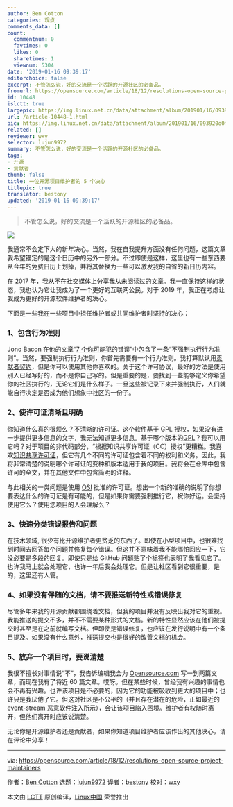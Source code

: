 ```yaml
---
author: Ben Cotton
categories: 观点
comments_data: []
count:
  commentnum: 0
  favtimes: 0
  likes: 0
  sharetimes: 1
  viewnum: 5304
date: '2019-01-16 09:39:17'
editorchoice: false
excerpt: 不管怎么说，好的交流是一个活跃的开源社区的必备品。
fromurl: https://opensource.com/article/18/12/resolutions-open-source-project-maintainers
id: 10448
islctt: true
largepic: https://img.linux.net.cn/data/attachment/album/201901/16/093920o0m0zi1ki1kxukg0.png
url: /article-10448-1.html
pic: https://img.linux.net.cn/data/attachment/album/201901/16/093920o0m0zi1ki1kxukg0.png.thumb.jpg
related: []
reviewer: wxy
selector: lujun9972
summary: 不管怎么说，好的交流是一个活跃的开源社区的必备品。
tags:
- 开源
- 贡献者
thumb: false
title: 一位开源项目维护者的 5 个决心
titlepic: true
translator: bestony
updated: '2019-01-16 09:39:17'
---
```



> 
> 不管怎么说，好的交流是一个活跃的开源社区的必备品。
> 
> 
> 


![](/data/attachment/album/201901/16/093920o0m0zi1ki1kxukg0.png)


我通常不会定下大的新年决心。当然，我在自我提升方面没有任何问题，这篇文章我希望锚定的是这个日历中的另外一部分。不过即使是这样，这里也有一些东西要从今年的免费日历上划掉，并将其替换为一些可以激发我的自省的新日历内容。


在 2017 年，我从不在社交媒体上分享我从未阅读过的文章。我一直保持这样的状态，我也认为它让我成为了一个更好的互联网公民。对于 2019 年，我正在考虑让我成为更好的开源软件维护者的决心。


下面是一些我在一些项目中担任维护者或共同维护者时坚持的决心：


### 1、包含行为准则


Jono Bacon 在他的文章“[7 个你可能犯的错误](https://opensource.com/article/17/8/mistakes-open-source-avoid)”中包含了一条“不强制执行行为准则”。当然，要强制执行行为准则，你首先需要有一个行为准则。我打算默认用[贡献者契约](https://www.contributor-covenant.org/)，但是你可以使用其他你喜欢的。关于这个许可协议，最好的方法是使用别人已经写好的，而不是你自己写的。但是重要的是，要找到一些能够定义你希望你的社区执行的，无论它们是什么样子。一旦这些被记录下来并强制执行，人们就能自行决定是否成为他们想象中社区的一份子。


### 2、使许可证清晰且明确


你知道什么真的很烦么？不清晰的许可证。这个软件基于 GPL 授权，如果没有进一步提供更多信息的文字，我无法知道更多信息。基于哪个版本的[GPL](https://opensource.org/licenses/gpl-license)？我可以用它吗？对于项目的非代码部分，“根据知识共享许可证（CC）授权”更糟糕。我喜欢[知识共享许可证](https://creativecommons.org/share-your-work/licensing-types-examples/)，但它有几个不同的许可证包含着不同的权利和义务。因此，我将非常清楚的说明哪个许可证的变种和版本适用于我的项目。我将会在仓库中包含许可的全文，并在其他文件中包含简明的注释。


与此相关的一类问题是使用 [OSI](https://opensource.org/) 批准的许可证。想出一个新的准确的说明了你想要表达什么的许可证是有可能的，但是如果你需要强制推行它，祝你好运。会坚持使用它么？使用您项目的人会理解么？


### 3、快速分类错误报告和问题


在技术领域, 很少有比开源维护者更贫乏的东西了。即使在小型项目中，也很难找到时间去回答每个问题并修复每个错误。但这并不意味着我不能哪怕回应一下，它没必要是多段的回复。即使只是给 GitHub 问题贴了个标签也表明了我看见它了。也许我马上就会处理它，也许一年后我会处理它。但是让社区看到它很重要，是的，这里还有人管。


### 4、如果没有伴随的文档，请不要推送新特性或错误修复


尽管多年来我的开源贡献都围绕着文档，但我的项目并没有反映出我对它的重视。我能推送的提交不多，并不不需要某种形式的文档。新的特性显然应该在他们被提交时甚至是在之前就编写文档。但即使是错误修复，也应该在发行说明中有一个条目提及。如果没有什么意外，推送提交也是很好的改善文档的机会。


### 5、放弃一个项目时，要说清楚


我很不擅长对事情说“不”，我告诉编辑我会为 [Opensource.com](http://Opensource.com) 写一到两篇文章，而现在我有了将近 60 篇文章。哎呀。但在某些时候，曾经我有兴趣的事情也会不再有兴趣。也许该项目是不必要的，因为它的功能被吸收到更大的项目中；也许只是我厌倦了它。但这对社区是不公平的（并且存在潜在的危险，正如最近的 [event-stream 恶意软件注入](https://arstechnica.com/information-technology/2018/11/hacker-backdoors-widely-used-open-source-software-to-steal-bitcoin/)所示），会让该项目陷入困境。维护者有权随时离开，但他们离开时应该说清楚。


无论你是开源维护者还是贡献者，如果你知道项目维护者应该作出的其他决心，请在评论中分享！




---


via: <https://opensource.com/article/18/12/resolutions-open-source-project-maintainers>


作者：[Ben Cotton](https://opensource.com/users/bcotton) 选题：[lujun9972](https://github.com/lujun9972) 译者：[bestony](https://github.com/bestony) 校对：[wxy](https://github.com/wxy)


本文由 [LCTT](https://github.com/LCTT/TranslateProject) 原创编译，[Linux中国](https://linux.cn/) 荣誉推出